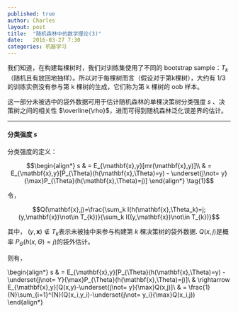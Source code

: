 ```yaml
---
published: true
author: Charles
layout: post
title:  "随机森林中的数学理论(3)"
date:   2016-03-27 7:30
categories: 机器学习
---
```


我们知道，在构建每棵树时，我们对训练集使用了不同的 bootstrap sample：$T_k$（随机且有放回地抽样）。所以对于每棵树而言（假设对于第k棵树），大约有 1/3 的训练实例没有参与第 k 棵树的生成，它们称为第 k 棵树的 oob 样本。

这一部分未被选中的袋外数据可用于估计随机森林的单棵决策树分类强度 $s$ 、决策树之间的相关性 $\overline{\rho}$，进而可得到随机森林泛化误差界的估计。


----------


#### 分类强度 $s$

分类强度的定义：

$$\begin{align*}
s & = E_{\mathbf{x},y}[mr(\mathbf{x},y)]\\
& = E_{\mathbf{x},y}[P_{\Theta}(h(\mathbf{x},\Theta)=y) - \underset{j\not= y}{\max}P_{\Theta}(h(\mathbf{x},\Theta)=j)]
\end{align*} \tag{1}$$


令，

$$Q(\mathbf{x},j)=\frac{\sum_k I(h(\mathbf{x},\Theta_k)=j;(y,\mathbf{x})\not\in T_{k})}{\sum_k I((y,\mathbf{x})\not\in T_{k})}$$

其中， $(y,\mathbf{x})\not\in T_{k}$表示未被抽中来参与构建第 $k$ 棵决策树的袋外数据. $Q(x,j)$是概率 $P_{\Theta}(h(x,\Theta)=j)$的袋外估计。

则有，

\begin{align*}
s & = E_{\mathbf{x},y}[P_{\Theta}(h(\mathbf{x},\Theta)=y) - \underset{j\not= Y}{\max}P_{\Theta}(h(\mathbf{x},\Theta)=j)]\\
& \rightarrow E_{\mathbf{x},y}[Q(x,y)-\underset{j\not= y}{\max}Q(x,j)]\\
& = \frac{1}{N}\sum_{i=1}^{N}(Q(x_i,y_i)-\underset{j\not= y_i}{\max}Q(x_i,j))
\end{align*}